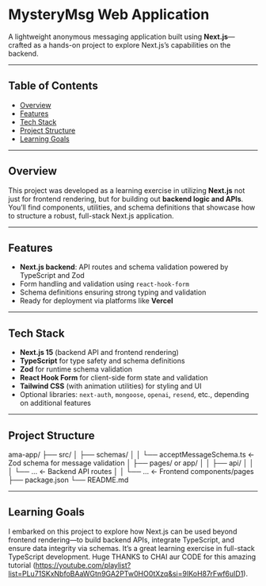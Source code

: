 # MysteryMsg Web Application

A lightweight anonymous messaging application built using **Next.js**—crafted as a hands-on project to explore Next.js’s capabilities on the backend.

---

## Table of Contents

- [Overview](#overview)  
- [Features](#features)  
- [Tech Stack](#tech-stack)   
- [Project Structure](#project-structure)
- [Learning Goals](#learning-goals)

---

## Overview

This project was developed as a learning exercise in utilizing **Next.js** not just for frontend rendering, but for building out **backend logic and APIs**. You’ll find components, utilities, and schema definitions that showcase how to structure a robust, full-stack Next.js application.

---

## Features

-  **Next.js backend**: API routes and schema validation powered by TypeScript and Zod  
-  Form handling and validation using `react-hook-form`  
-  Schema definitions ensuring strong typing and validation  
-  Ready for deployment via platforms like **Vercel**

---

## Tech Stack

- **Next.js 15** (backend API and frontend rendering)  
- **TypeScript** for type safety and schema definitions  
- **Zod** for runtime schema validation  
- **React Hook Form** for client-side form state and validation  
- **Tailwind CSS** (with animation utilities) for styling and UI  
- Optional libraries: `next-auth`, `mongoose`, `openai`, `resend`, etc., depending on additional features  

---

## Project Structure

ama-app/
├── src/
│   ├── schemas/
│   │   └── acceptMessageSchema.ts  ← Zod schema for message validation
│   ├── pages/ or app/
│   │   ├── api/
│   │   │   └── …                 ← Backend API routes
│   │   └── …                     ← Frontend components/pages
├── package.json
└── README.md

---

## Learning Goals

I embarked on this project to explore how Next.js can be used beyond frontend rendering—to build backend APIs, integrate TypeScript, and ensure data integrity via schemas. It’s a great learning exercise in full-stack TypeScript development. Huge THANKS to CHAI aur CODE for this amazing tutorial (https://youtube.com/playlist?list=PLu71SKxNbfoBAaWGtn9GA2PTw0HO0tXzq&si=9IKoH87rFwf6uID1).